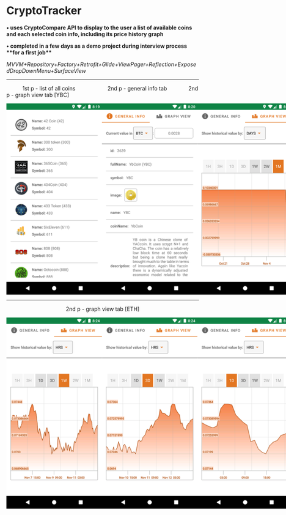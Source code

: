 # CryptoTracker
<p><b>• uses CryptoCompare API to display to the user a list of available coins and each selected coin info, including its price history graph</b></p>
<p><b>• completed in a few days as a demo project during interview process **for a first job**</b></p>
<p><i>MVVM+Repository+Factory+Retrofit+Glide+ViewPager+Reflection+ExposedDropDownMenu+SurfaceView</i></p>

<hr/>


&emsp;&emsp;&emsp;1st p - list of all coins&emsp;&emsp;&emsp;&emsp;&emsp;&emsp;2nd p - general info tab&emsp;&emsp;&emsp;&emsp;2nd p - graph view tab [YBC]
<div style="display: flex; justify-content: space-between;">
  <img src="/Screenshots/1.png?raw=true" width="250">
  <img src="/Screenshots/2.png?raw=true" width="250">
  <img src="/Screenshots/3.png?raw=true" width="250">
</div>



<hr />

<p align="center">
2nd p - graph view tab [ETH]
</p>

<div style="display: flex; justify-content: space-between;">
  <img src="/Screenshots/4.png?raw=true" width="250">
  <img src="/Screenshots/5.png?raw=true" width="250">
  <img src="/Screenshots/6.png?raw=true" width="250">
</div>
